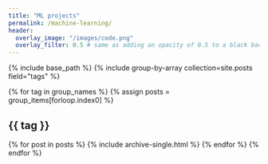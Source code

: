```yaml
---
title: "ML projects"
permalink: /machine-learning/
header:
  overlay_image: "/images/code.png"
  overlay_filter: 0.5 # same as adding an opacity of 0.5 to a black background
---
```




{% include base_path %}
{% include group-by-array collection=site.posts field="tags" %}

{% for tag in group_names %}
  {% assign posts = group_items[forloop.index0] %}
  <h2 id="{{ tag | slugify }}" class="archive__subtitle">{{ tag }}</h2>
  {% for post in posts %}
    {% include archive-single.html %}
  {% endfor %}
{% endfor %}
